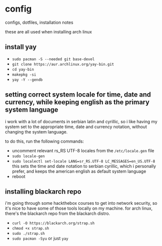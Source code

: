 # config
configs, dotfiles, installation notes

these are all used when installing arch linux

## install yay
* `sudo pacman -S --needed git base-devel`
* `git clone https://aur.archlinux.org/yay-bin.git`
* `cd yay-bin`
* `makepkg -si`
* `yay -Y --gendb`

## setting correct system locale for time, date and currency, while keeping english as the primary system language
i work with a lot of documents in serbian latin and cyrillic, so i like having my system set to the appropriate time, date and currency notation, without changing the system language.

to do this, run the following commands:

* uncomment relevant rs_RS UTF-8 locales from the `/etc/locale.gen` file
* `sudo locale-gen`
* `sudo localectl set-locale LANG=sr_RS.UTF-8 LC_MESSAGES=en_US.UTF-8` this sets the time and date notation to serbian cyrillic, which i personally prefer, and keeps the american english as default system language
* reboot

## installing blackarch repo
i'm going through some hackthebox courses to get into network security, so it's nice to have some of those tools locally on my machine. for arch linux, there's the blackarch repo from the blackarch distro.

* `curl -O https://blackarch.org/strap.sh`
* `chmod +x strap.sh`
* `sudo ./strap.sh`
* `sudo pacman -Syu` or just `yay`
